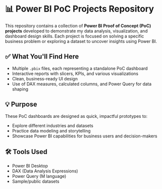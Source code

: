 # 📊 Power BI PoC Projects Repository

This repository contains a collection of **Power BI Proof of Concept (PoC) projects** developed to demonstrate my data analysis, visualization, and dashboard design skills. Each project is focused on solving a specific business problem or exploring a dataset to uncover insights using Power BI.

## ✅ What You'll Find Here
- Multiple `.pbix` files, each representing a standalone PoC dashboard
- Interactive reports with slicers, KPIs, and various visualizations
- Clean, business-ready UI design
- Use of DAX measures, calculated columns, and Power Query for data shaping

## 💡 Purpose
These PoC dashboards are designed as quick, impactful prototypes to:
- Explore different industries and datasets
- Practice data modeling and storytelling
- Showcase Power BI capabilities for business users and decision-makers

## 🛠️ Tools Used
- Power BI Desktop
- DAX (Data Analysis Expressions)
- Power Query (M language)
- Sample/public datasets
